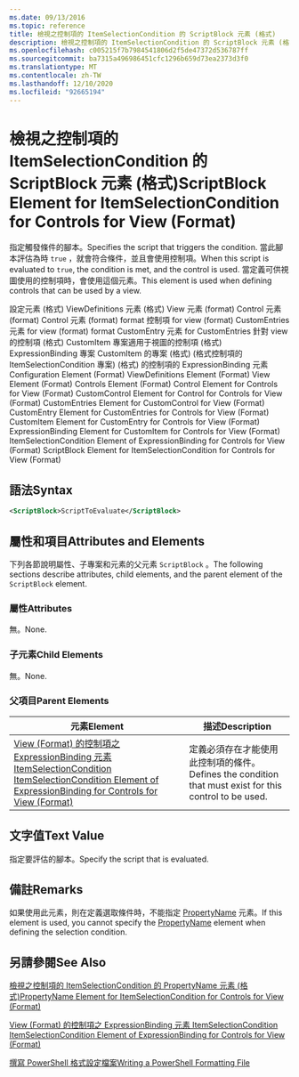 ```yaml
---
ms.date: 09/13/2016
ms.topic: reference
title: 檢視之控制項的 ItemSelectionCondition 的 ScriptBlock 元素 (格式)
description: 檢視之控制項的 ItemSelectionCondition 的 ScriptBlock 元素 (格式)
ms.openlocfilehash: c005215f7b7984541806d2f5de47372d536787ff
ms.sourcegitcommit: ba7315a496986451cfc1296b659d73ea2373d3f0
ms.translationtype: MT
ms.contentlocale: zh-TW
ms.lasthandoff: 12/10/2020
ms.locfileid: "92665194"
---
```

# <a name="scriptblock-element-for-itemselectioncondition-for-controls-for-view-format"></a><span data-ttu-id="2ef1b-103">檢視之控制項的 ItemSelectionCondition 的 ScriptBlock 元素 (格式)</span><span class="sxs-lookup"><span data-stu-id="2ef1b-103">ScriptBlock Element for ItemSelectionCondition for Controls for View (Format)</span></span>

<span data-ttu-id="2ef1b-104">指定觸發條件的腳本。</span><span class="sxs-lookup"><span data-stu-id="2ef1b-104">Specifies the script that triggers the condition.</span></span> <span data-ttu-id="2ef1b-105">當此腳本評估為時 `true` ，就會符合條件，並且會使用控制項。</span><span class="sxs-lookup"><span data-stu-id="2ef1b-105">When this script is evaluated to `true`, the condition is met, and the control is used.</span></span> <span data-ttu-id="2ef1b-106">當定義可供視圖使用的控制項時，會使用這個元素。</span><span class="sxs-lookup"><span data-stu-id="2ef1b-106">This element is used when defining controls that can be used by a view.</span></span>

<span data-ttu-id="2ef1b-107">設定元素 (格式) ViewDefinitions 元素 (格式) View 元素 (format) Control 元素 (format) Control 元素 (format) format 控制項 for view (format) CustomEntries 元素 for view (format) format CustomEntry 元素 for CustomEntries 針對 view 的控制項 (格式) CustomItem 專案適用于視圖的控制項 (格式) ExpressionBinding 專案 CustomItem 的專案 (格式)  (格式控制項的 ItemSelectionCondition 專案)  (格式) 的控制項的 ExpressionBinding 元素</span><span class="sxs-lookup"><span data-stu-id="2ef1b-107">Configuration Element (Format) ViewDefinitions Element (Format) View Element (Format) Controls Element (Format) Control Element for Controls for View (Format) CustomControl Element for Control for Controls for View (Format) CustomEntries Element for CustomControl for View (Format) CustomEntry Element for CustomEntries for Controls for View (Format) CustomItem Element for CustomEntry for Controls for View (Format) ExpressionBinding Element for CustomItem for Controls for View (Format) ItemSelectionCondition Element of ExpressionBinding for Controls for View (Format) ScriptBlock Element for ItemSelectionCondition for Controls for View (Format)</span></span>

## <a name="syntax"></a><span data-ttu-id="2ef1b-108">語法</span><span class="sxs-lookup"><span data-stu-id="2ef1b-108">Syntax</span></span>

```xml
<ScriptBlock>ScriptToEvaluate</ScriptBlock>
```

## <a name="attributes-and-elements"></a><span data-ttu-id="2ef1b-109">屬性和項目</span><span class="sxs-lookup"><span data-stu-id="2ef1b-109">Attributes and Elements</span></span>

<span data-ttu-id="2ef1b-110">下列各節說明屬性、子專案和元素的父元素 `ScriptBlock` 。</span><span class="sxs-lookup"><span data-stu-id="2ef1b-110">The following sections describe attributes, child elements, and the parent element of the `ScriptBlock` element.</span></span>

### <a name="attributes"></a><span data-ttu-id="2ef1b-111">屬性</span><span class="sxs-lookup"><span data-stu-id="2ef1b-111">Attributes</span></span>

<span data-ttu-id="2ef1b-112">無。</span><span class="sxs-lookup"><span data-stu-id="2ef1b-112">None.</span></span>

### <a name="child-elements"></a><span data-ttu-id="2ef1b-113">子元素</span><span class="sxs-lookup"><span data-stu-id="2ef1b-113">Child Elements</span></span>

<span data-ttu-id="2ef1b-114">無。</span><span class="sxs-lookup"><span data-stu-id="2ef1b-114">None.</span></span>

### <a name="parent-elements"></a><span data-ttu-id="2ef1b-115">父項目</span><span class="sxs-lookup"><span data-stu-id="2ef1b-115">Parent Elements</span></span>

|<span data-ttu-id="2ef1b-116">元素</span><span class="sxs-lookup"><span data-stu-id="2ef1b-116">Element</span></span>|<span data-ttu-id="2ef1b-117">描述</span><span class="sxs-lookup"><span data-stu-id="2ef1b-117">Description</span></span>|
|-------------|-----------------|
|[<span data-ttu-id="2ef1b-118">View (Format) 的控制項之 ExpressionBinding 元素 ItemSelectionCondition </span><span class="sxs-lookup"><span data-stu-id="2ef1b-118">ItemSelectionCondition Element of ExpressionBinding for Controls for View (Format)</span></span>](./itemselectioncondition-element-for-expressionbinding-for-controls-for-view-format.md)|<span data-ttu-id="2ef1b-119">定義必須存在才能使用此控制項的條件。</span><span class="sxs-lookup"><span data-stu-id="2ef1b-119">Defines the condition that must exist for this control to be used.</span></span>|

## <a name="text-value"></a><span data-ttu-id="2ef1b-120">文字值</span><span class="sxs-lookup"><span data-stu-id="2ef1b-120">Text Value</span></span>

<span data-ttu-id="2ef1b-121">指定要評估的腳本。</span><span class="sxs-lookup"><span data-stu-id="2ef1b-121">Specify the script that is evaluated.</span></span>

## <a name="remarks"></a><span data-ttu-id="2ef1b-122">備註</span><span class="sxs-lookup"><span data-stu-id="2ef1b-122">Remarks</span></span>

<span data-ttu-id="2ef1b-123">如果使用此元素，則在定義選取條件時，不能指定 [PropertyName](./propertyname-element-for-itemselectioncondition-for-controls-for-view-format.md) 元素。</span><span class="sxs-lookup"><span data-stu-id="2ef1b-123">If this element is used, you cannot specify the [PropertyName](./propertyname-element-for-itemselectioncondition-for-controls-for-view-format.md) element when defining the selection condition.</span></span>

## <a name="see-also"></a><span data-ttu-id="2ef1b-124">另請參閱</span><span class="sxs-lookup"><span data-stu-id="2ef1b-124">See Also</span></span>

[<span data-ttu-id="2ef1b-125">檢視之控制項的 ItemSelectionCondition 的 PropertyName 元素 (格式)</span><span class="sxs-lookup"><span data-stu-id="2ef1b-125">PropertyName Element for ItemSelectionCondition for Controls for View (Format)</span></span>](./propertyname-element-for-itemselectioncondition-for-controls-for-view-format.md)

[<span data-ttu-id="2ef1b-126">View (Format) 的控制項之 ExpressionBinding 元素 ItemSelectionCondition </span><span class="sxs-lookup"><span data-stu-id="2ef1b-126">ItemSelectionCondition Element of ExpressionBinding for Controls for View (Format)</span></span>](./itemselectioncondition-element-for-expressionbinding-for-controls-for-view-format.md)

[<span data-ttu-id="2ef1b-127">撰寫 PowerShell 格式設定檔案</span><span class="sxs-lookup"><span data-stu-id="2ef1b-127">Writing a PowerShell Formatting File</span></span>](./writing-a-powershell-formatting-file.md)

